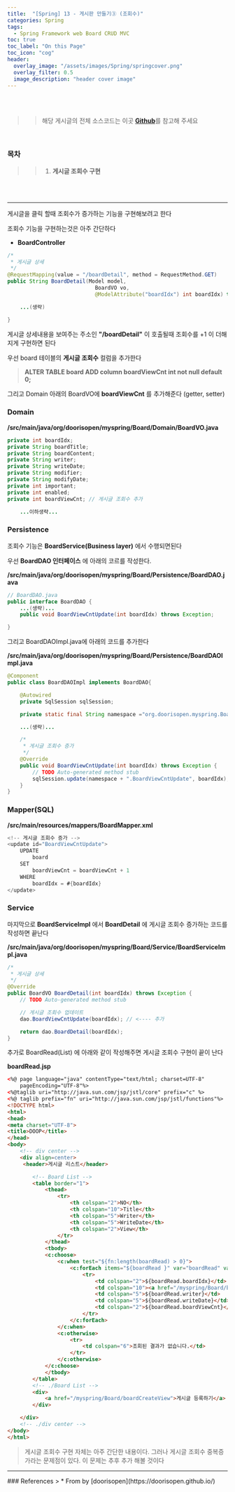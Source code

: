 ```yaml
---
title:  "[Spring] 13 - 게시판 만들기③ (조회수)"
categories: Spring
tags:
  - Spring Framework web Board CRUD MVC
toc: true
toc_label: "On this Page"
toc_icon: "cog"
header:
  overlay_image: "/assets/images/Spring/springcover.png"
  overlay_filter: 0.5
  image_description: "header cover image"
---
```


<br />
<br />

>> 해당 게시글의 전체 소스코드는 이곳 <a href="https://github.com/doorisopen/SpringSpring/tree/0719d8aa98475ec0fbeb8b9fb6e6f548f3d70558"><strong>Github</strong></a>를 참고해 주세요

<br />

### 목차
>> 1. __게시글 조회수 구현__


<br />
<br />


<hr />

게시글을 클릭 할때 조회수가 증가하는 기능을 구현해보려고 한다

조회수 기능을 구현하는것은 아주 간단하다

* __BoardController__

``` java
/*
 * 게시글 상세
 */
@RequestMapping(value = "/boardDetail", method = RequestMethod.GET)
public String BoardDetail(Model model,
                            BoardVO vo,
                            @ModelAttribute("boardIdx") int boardIdx) throws Exception {

    ...(생략)

}
```
게시글 상세내용을 보여주는 주소인 __"/boardDetail"__ 이 호출될때 조회수를 +1 이 더해지게 구현하면 된다

우선 board 테이블의 __게시글 조회수__ 컬럼을 추가한다

> __ALTER TABLE board ADD column boardViewCnt int not null default 0;__

그리고 Domain 아래의 BoardVO에 __boardViewCnt__ 를 추가해준다 (getter, setter)

### Domain
__/src/main/java/org/doorisopen/myspring/Board/Domain/BoardVO.java__

``` java
private int boardIdx;
private String boardTitle;
private String boardContent;
private String writer;
private String writeDate;
private String modifier;
private String modifyDate;
private int important;
private int enabled;
private int boardViewCnt; // 게시글 조회수 추가

    ...이하생략...

```
### Persistence

조회수 기능은 __BoardService(Business layer)__ 에서 수행되면된다

우선 __BoardDAO 인터페이스__ 에 아래의 코르를 작성한다.

__/src/main/java/org/doorisopen/myspring/Board/Persistence/BoardDAO.java__
``` java
// BoardDAO.java
public interface BoardDAO {
    ...(생략)...
    public void BoardViewCntUpdate(int boardIdx) throws Exception;

}    
```
그리고 BoardDAOImpl.java에 아래의 코드를 추가한다

__/src/main/java/org/doorisopen/myspring/Board/Persistence/BoardDAOImpl.java__
``` java
@Component
public class BoardDAOImpl implements BoardDAO{

	@Autowired
	private SqlSession sqlSession;

	private static final String namespace ="org.doorisopen.myspring.Board.BoardMapper";

    ...(생략)...

    /*
     * 게시글 조회수 증가
     */
    @Override
    public void BoardViewCntUpdate(int boardIdx) throws Exception {
        // TODO Auto-generated method stub
        sqlSession.update(namespace + ".BoardViewCntUpdate", boardIdx);
    }
}
```

### Mapper(SQL)
__/src/main/resources/mappers/BoardMapper.xml__
``` java
<!-- 게시글 조회수 증가 -->
<update id="BoardViewCntUpdate">
    UPDATE
        board
    SET
        boardViewCnt = boardViewCnt + 1
    WHERE
        boardIdx = #{boardIdx}
</update>
```


### Service
마지막으로 __BoardServiceImpl__ 에서 __BoardDetail__ 에 게시글 조회수 증가하는 코드를 작성하면 끝난다

__/src/main/java/org/doorisopen/myspring/Board/Service/BoardServiceImpl.java__
``` java
/*
 * 게시글 상세
 */
@Override
public BoardVO BoardDetail(int boardIdx) throws Exception {
    // TODO Auto-generated method stub

    // 게시글 조회수 업데이트
    dao.BoardViewCntUpdate(boardIdx); // <---- 추가

    return dao.BoardDetail(boardIdx);
}
```

추가로 BoardRead(List) 에 아래와 같이 작성해주면 게시글 조회수 구현이 끝이 난다

__boardRead.jsp__
``` html
<%@ page language="java" contentType="text/html; charset=UTF-8"
    pageEncoding="UTF-8"%>
<%@taglib uri="http://java.sun.com/jsp/jstl/core" prefix="c" %>
<%@ taglib prefix="fn" uri="http://java.sun.com/jsp/jstl/functions"%>
<!DOCTYPE html>
<html>
<head>
<meta charset="UTF-8">
<title>DOOP</title>
</head>
<body>
	<!-- div center -->
	<div align=center>
	 <header>게시글 리스트</header>

	 	<!-- Board List -->
		<table border="1">
			<thead>
				<tr>
					<th colspan="2">NO</th>
					<th colspan="10">Title</th>
					<th colspan="5">Writer</th>
					<th colspan="5">WriteDate</th>
					<th colspan="2">View</th>
				</tr>
			</thead>
			<tbody>
			<c:choose>
				<c:when test="${fn:length(boardRead) > 0}">
					<c:forEach items="${boardRead }" var="boardRead" varStatus="rowcnt">
						<tr>
							<td colspan="2">${boardRead.boardIdx}</td>
							<td colspan="10"><a href="/myspring/Board/boardDetail?boardIdx=${boardRead.boardIdx}">${boardRead.boardTitle}</a></td>
							<td colspan="5">${boardRead.writer}</td>
							<td colspan="5">${boardRead.writeDate}</td>
							<td colspan="2">${boardRead.boardViewCnt}</td>
						</tr>
					</c:forEach>
				</c:when>
				<c:otherwise>
					<tr>
						<td colspan="6">조회된 결과가 없습니다.</td>
					</tr>
				</c:otherwise>
			</c:choose>
			</tbody>
		</table>
		<!-- ./Board List -->
		<div>
			<a href="/myspring/Board/boardCreateView">게시글 등록하기</a>
		</div>

	</div>
	<!-- ./div center -->
</body>
</html>
```

> 게시글 조회수 구현 자체는 아주 간단한 내용이다. 그러나 게시글 조회수 중복증가라는 문제점이 있다. 이 문제는 추후 추가 해볼 것이다


<hr />
### References
> * From by [doorisopen](https://doorisopen.github.io/)
